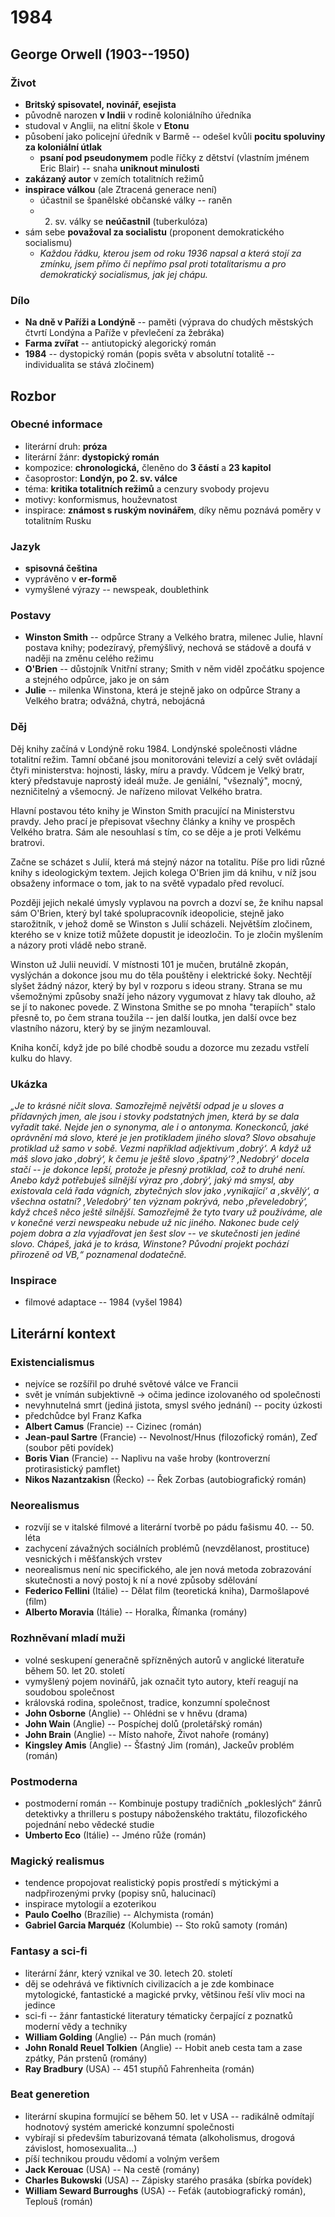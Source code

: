 # 1984

## George Orwell (1903--1950)

### Život
- **Britský spisovatel, novinář, esejista**
- původně narozen **v Indii** v rodině koloniálního úředníka
- studoval v Anglii, na elitní škole v **Etonu**
- působení jako policejní úředník v Barmě -- odešel kvůli **pocitu spoluviny za koloniální útlak**
  - **psaní pod pseudonymem** podle říčky z dětství (vlastním jménem Eric Blair) -- snaha **uniknout minulosti**
- **zakázaný autor** v zemích totalitních režimů
- **inspirace válkou** (ale Ztracená generace není)
  - účastnil se španělské občanské války -- raněn
  - 2. sv. války se **neúčastnil** (tuberkulóza)
- sám sebe **považoval za socialistu** (proponent demokratického socialismu)
  - _Každou řádku, kterou jsem od roku 1936 napsal a která stojí za zmínku, jsem přímo či nepřímo psal proti totalitarismu a pro demokratický socialismus, jak jej chápu._

### Dílo
- **Na dně v Paříži a Londýně** -- paměti (výprava do chudých městských čtvrtí Londýna a Paříže v převlečení za žebráka)
- **Farma zvířat** -- antiutopický alegorický román
- **1984** -- dystopický román (popis světa v absolutní totalitě -- individualita se stává zločinem)

## Rozbor

### Obecné informace
- literární druh: **próza**
- literární žánr: **dystopický román**  
- kompozice: **chronologická,** členěno do **3 částí** a **23 kapitol**
- časoprostor: **Londýn, po 2. sv. válce**
- téma: **kritika totalitních režimů** a cenzury svobody projevu
- motivy: konformismus, houževnatost
- inspirace: **známost s ruským novinářem**, díky němu poznává poměry v totalitním Rusku

### Jazyk
- **spisovná čeština**
- vyprávěno v **er-formě**
- vymyšlené výrazy -- newspeak, doublethink

### Postavy
- **Winston Smith** -- odpůrce Strany a Velkého bratra, milenec Julie, hlavní postava knihy; podezíravý, přemýšlivý, nechová se stádově a doufá v naději na změnu celého režimu
- **O'Brien** -- důstojník Vnitřní strany; Smith v něm viděl zpočátku spojence a stejného odpůrce, jako je on sám
- **Julie** -- milenka Winstona, která je stejně jako on odpůrce Strany a Velkého bratra; odvážná, chytrá, nebojácná

### Děj
Děj knihy začíná v Londýně roku 1984. Londýnské společnosti vládne totalitní režim. Tamní občané jsou monitorováni televizí a celý svět ovládají čtyři ministerstva: hojnosti, lásky, míru a pravdy. Vůdcem je Velký bratr, který představuje naprostý ideál muže. Je geniální, "všeznalý", mocný, nezničitelný a všemocný. Je nařízeno milovat Velkého bratra.

Hlavní postavou této knihy je Winston Smith pracující na Ministerstvu pravdy. Jeho prací je přepisovat všechny články a knihy ve prospěch Velkého bratra. Sám ale nesouhlasí s tím, co se děje a je proti Velkému bratrovi.

Začne se scházet s Julií, která má stejný názor na totalitu. Píše pro lidi různé knihy s ideologickým textem. Jejich kolega O'Brien jim dá knihu, v níž jsou obsaženy informace o tom, jak to na světě vypadalo před revolucí.

Později jejich nekalé úmysly vyplavou na povrch a dozví se, že knihu napsal sám O'Brien, který byl také spolupracovník ideopolicie, stejně jako starožitník, v jehož domě se Winston s Julií scházeli. Největším zločinem, kterého se v knize totiž můžete dopustit je ideozločin. To je zločin myšlením a názory proti vládě nebo straně.

Winston už Julii neuvidí. V místnosti 101 je mučen, brutálně zkopán, vyslýchán a dokonce jsou mu do těla pouštěny i elektrické šoky. Nechtějí slyšet žádný názor, který by byl v rozporu s ideou strany. Strana se mu všemožnými způsoby snaží jeho názory vygumovat z hlavy tak dlouho, až se jí to nakonec povede. Z Winstona Smithe se po mnoha "terapiích" stalo přesně to, po čem strana toužila -- jen další loutka, jen další ovce bez vlastního názoru, který by se jiným nezamlouval.

Kniha končí, když jde po bílé chodbě soudu a dozorce mu zezadu vstřelí kulku do hlavy.

### Ukázka
_„Je to krásné ničit slova. Samozřejmě největší odpad je u sloves a přídavných jmen, ale jsou i stovky podstatných jmen, která by se dala vyřadit také. Nejde jen o synonyma, ale i o antonyma. Koneckonců, jaké oprávnění má slovo, které je jen protikladem jiného slova? Slovo obsahuje protiklad už samo v sobě. Vezmi například adjektivum ,dobrý‘. A když už máš slovo jako ,dobrý‘, k čemu je ještě slovo ,špatný‘? ,Nedobrý‘ docela stačí -- je dokonce lepší, protože je přesný protiklad, což to druhé není. Anebo když potřebuješ silnější výraz pro ,dobrý‘, jaký má smysl, aby existovala celá řada vágních, zbytečných slov jako ,vynikající‘ a ,skvělý‘, a všechna ostatní? ,Veledobrý‘ ten význam pokrývá, nebo ,převeledobrý‘, když chceš něco ještě silnější. Samozřejmě že tyto tvary už používáme, ale v konečné verzi newspeaku nebude už nic jiného. Nakonec bude celý pojem dobra a zla vyjadřovat jen šest slov -- ve skutečnosti jen jediné slovo. Chápeš, jaká je to krása, Winstone? Původní projekt pochází přirozeně od VB,“ poznamenal dodatečně._

### Inspirace
- filmové adaptace -- 1984 (vyšel 1984)

## Literární kontext

### Existencialismus
-	nejvíce se rozšířil po druhé světové válce ve Francii
-	svět je vnímán subjektivně -> očima jedince izolovaného od společnosti
-	nevyhnutelná smrt (jediná jistota, smysl svého jednání) -- pocity úzkosti
-	předchůdce byl Franz Kafka
-	**Albert Camus** (Francie) -- Cizinec (román)
-	**Jean-paul Sartre** (Francie) -- Nevolnost/Hnus (filozofický román), Zeď (soubor pěti povídek)
-	**Boris Vian** (Francie) -- Naplivu na vaše hroby (kontroverzní protirasistický pamflet)
-	**Nikos Nazantzakisn** (Řecko) -- Řek Zorbas (autobiografický román)

### Neorealismus
-	rozvíjí se v italské filmové a literární tvorbě po pádu fašismu 40. -- 50. léta
-	zachycení závažných sociálních problémů (nevzdělanost, prostituce) vesnických i měšťanských vrstev
-	neorealismus není nic specifického, ale jen nová metoda zobrazování skutečnosti a nový postoj k ní a nové způsoby sdělování
-	**Federico Fellini** (Itálie) -- Dělat film (teoretická kniha), Darmošlapové (film)
-	**Alberto Moravia** (Itálie) -- Horalka, Římanka (romány)

### Rozhněvaní mladí muži
-	volné seskupení generačně spřízněných autorů v anglické literatuře během 50. let 20. století
-	vymyšlený pojem novinářů, jak označit tyto autory, kteří reagují na soudobou společnost
-	královská rodina, společnost, tradice, konzumní společnost
-	**John Osborne** (Anglie) -- Ohlédni se v hněvu (drama)
-	**John Wain** (Anglie) -- Pospíchej dolů (proletářský román)
-	**John Brain** (Anglie) -- Místo nahoře, Život nahoře (romány)
-	**Kingsley Amis** (Anglie) -- Šťastný Jim (román), Jackeův problém (román)

### Postmoderna
-	postmoderní román -- Kombinuje postupy tradičních „pokleslých“ žánrů detektivky a thrilleru s postupy náboženského traktátu, filozofického pojednání nebo vědecké studie
-	**Umberto Eco** (Itálie) -- Jméno růže (román)

### Magický realismus
-	tendence propojovat realistický popis prostředí s mýtickými a nadpřirozenými prvky (popisy snů, halucinací)
-	inspirace mytologií a ezoterikou
-	**Paulo Coelho** (Brazílie) -- Alchymista (román)
-	**Gabriel Garcia Marquéz** (Kolumbie) -- Sto roků samoty (román)

### Fantasy a sci-fi
-	literární žánr, který vznikal ve 30. letech 20. století
-	děj se odehrává ve fiktivních civilizacích a je zde kombinace mytologické, fantastické a magické prvky, většinou řeší vliv moci na jedince
-	sci-fi -- žánr fantastické literatury tématicky čerpající z poznatků moderní vědy a techniky
-	**William Golding** (Anglie) -- Pán much (román)
-	**John Ronald Reuel Tolkien** (Anglie) -- Hobit aneb cesta tam a zase zpátky, Pán prstenů (romány)
-	**Ray Bradbury** (USA) -- 451 stupňů Fahrenheita (román)

### Beat generetion
-	literární skupina formující se během 50. let v USA -- radikálně odmítají hodnotový systém americké konzumní společnosti
-	vybírají si především taburizovaná témata (alkoholismus, drogová závislost, homosexualita…)
-	píší technikou proudu vědomí a volným veršem
-	**Jack Kerouac** (USA) -- Na cestě (romány)
-	**Charles Bukowski** (USA) -- Zápisky starého prasáka (sbírka povídek)
-	**William Seward Burroughs** (USA) -- Feťák (autobiografický román), Teplouš (román)